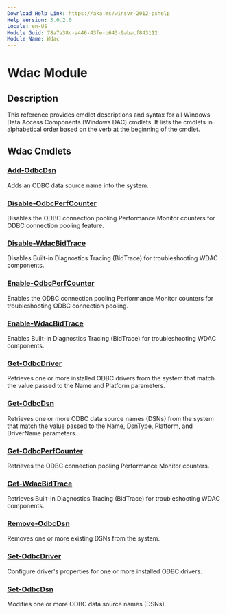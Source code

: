 ```yaml
---
Download Help Link: https://aka.ms/winsvr-2012-pshelp
Help Version: 3.0.2.0
Locale: en-US
Module Guid: 78a7a38c-a446-43fe-b643-9abacf843112
Module Name: Wdac
---
```


# Wdac Module
## Description
This reference provides cmdlet descriptions and syntax for all Windows Data Access Components (Windows DAC) cmdlets. It lists the cmdlets in alphabetical order based on the verb at the beginning of the cmdlet.

## Wdac Cmdlets
### [Add-OdbcDsn](./Add-OdbcDsn.md)
Adds an ODBC data source name into the system.

### [Disable-OdbcPerfCounter](./Disable-OdbcPerfCounter.md)
Disables the ODBC connection pooling Performance Monitor counters for ODBC connection pooling feature.

### [Disable-WdacBidTrace](./Disable-WdacBidTrace.md)
Disables Built-in Diagnostics Tracing (BidTrace) for troubleshooting WDAC components.

### [Enable-OdbcPerfCounter](./Enable-OdbcPerfCounter.md)
Enables the ODBC connection pooling Performance Monitor counters for troubleshooting ODBC connection pooling.

### [Enable-WdacBidTrace](./Enable-WdacBidTrace.md)
Enables Built-in Diagnostics Tracing (BidTrace) for troubleshooting WDAC components.

### [Get-OdbcDriver](./Get-OdbcDriver.md)
Retrieves one or more installed ODBC drivers from the system that match the value passed to the Name and Platform parameters.

### [Get-OdbcDsn](./Get-OdbcDsn.md)
Retrieves one or more ODBC data source names (DSNs) from the system that match the value passed to the Name, DsnType, Platform, and DriverName parameters.

### [Get-OdbcPerfCounter](./Get-OdbcPerfCounter.md)
Retrieves the ODBC connection pooling Performance Monitor counters.

### [Get-WdacBidTrace](./Get-WdacBidTrace.md)
Retrieves Built-in Diagnostics Tracing (BidTrace) for troubleshooting WDAC components.

### [Remove-OdbcDsn](./Remove-OdbcDsn.md)
Removes one or more existing DSNs from the system.

### [Set-OdbcDriver](./Set-OdbcDriver.md)
Configure driver's properties for one or more installed ODBC drivers.

### [Set-OdbcDsn](./Set-OdbcDsn.md)
Modifies one or more ODBC data source names (DSNs).

